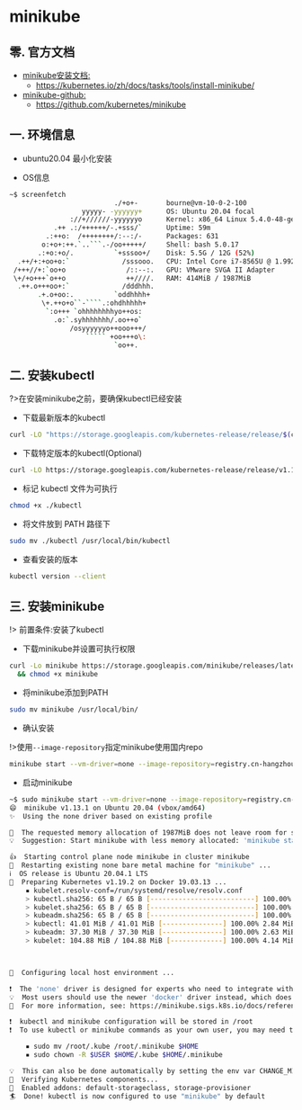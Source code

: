 # minikube


## 零. 官方文档

- [minikube安装文档:](https://kubernetes.io/zh/docs/tasks/tools/install-minikube/) 
    - https://kubernetes.io/zh/docs/tasks/tools/install-minikube/
- [minikube-github:](https://github.com/kubernetes/minikube)
    - https://github.com/kubernetes/minikube

## 一. 环境信息

- ubuntu20.04 最小化安装

- OS信息
```bash
~$ screenfetch 
                          ./+o+-       bourne@vm-10-0-2-100
                  yyyyy- -yyyyyy+      OS: Ubuntu 20.04 focal
               ://+//////-yyyyyyo      Kernel: x86_64 Linux 5.4.0-48-generic
           .++ .:/++++++/-.+sss/`      Uptime: 59m
         .:++o:  /++++++++/:--:/-      Packages: 631
        o:+o+:++.`..```.-/oo+++++/     Shell: bash 5.0.17
       .:+o:+o/.          `+sssoo+/    Disk: 5.5G / 12G (52%)
  .++/+:+oo+o:`             /sssooo.   CPU: Intel Core i7-8565U @ 1.992GHz
 /+++//+:`oo+o               /::--:.   GPU: VMware SVGA II Adapter
 \+/+o+++`o++o               ++////.   RAM: 414MiB / 1987MiB
  .++.o+++oo+:`             /dddhhh.  
       .+.o+oo:.          `oddhhhh+   
        \+.++o+o``-````.:ohdhhhhh+    
         `:o+++ `ohhhhhhhhyo++os:     
           .o:`.syhhhhhhh/.oo++o`     
               /osyyyyyyo++ooo+++/    
                   ````` +oo+++o\:    
                          `oo++. 
```

## 二. 安装kubectl

?>在安装minikube之前，要确保kubectl已经安装

- 下载最新版本的kubectl
```bash
curl -LO "https://storage.googleapis.com/kubernetes-release/release/$(curl -s https://storage.googleapis.com/kubernetes-release/release/stable.txt)/bin/linux/amd64/kubectl"
```

- 下载特定版本的kubectl(Optional)
```bash
curl -LO https://storage.googleapis.com/kubernetes-release/release/v1.19.0/bin/linux/amd64/kubectl
```

- 标记 kubectl 文件为可执行

```bash
chmod +x ./kubectl
```

- 将文件放到 PATH 路径下

```bash
sudo mv ./kubectl /usr/local/bin/kubectl
```
- 查看安装的版本

```bash
kubectl version --client
```

## 三. 安装minikube

!> 前置条件:安装了kubectl

- 下载minikube并设置可执行权限

```bash
curl -Lo minikube https://storage.googleapis.com/minikube/releases/latest/minikube-linux-amd64 \
  && chmod +x minikube
```

- 将minikube添加到PATH
```bash
sudo mv minikube /usr/local/bin/
```

- 确认安装

!>使用`--image-repository`指定minikube使用国内repo

```bash
minikube start --vm-driver=none --image-repository=registry.cn-hangzhou.aliyuncs.com/google_containers
```


- 启动minikube

```bash
~$ sudo minikube start --vm-driver=none --image-repository=registry.cn-hangzhou.aliyuncs.com/google_containers
😄  minikube v1.13.1 on Ubuntu 20.04 (vbox/amd64)
✨  Using the none driver based on existing profile

🧯  The requested memory allocation of 1987MiB does not leave room for system overhead (total system memory: 1987MiB). You may face stability issues.
💡  Suggestion: Start minikube with less memory allocated: 'minikube start --memory=1987mb'

👍  Starting control plane node minikube in cluster minikube
🔄  Restarting existing none bare metal machine for "minikube" ...
ℹ️  OS release is Ubuntu 20.04.1 LTS
🐳  Preparing Kubernetes v1.19.2 on Docker 19.03.13 ...
    ▪ kubelet.resolv-conf=/run/systemd/resolve/resolv.conf
    > kubectl.sha256: 65 B / 65 B [--------------------------] 100.00% ? p/s 0s
    > kubelet.sha256: 65 B / 65 B [--------------------------] 100.00% ? p/s 0s
    > kubeadm.sha256: 65 B / 65 B [--------------------------] 100.00% ? p/s 0s
    > kubectl: 41.01 MiB / 41.01 MiB [---------------] 100.00% 2.84 MiB p/s 15s
    > kubeadm: 37.30 MiB / 37.30 MiB [---------------] 100.00% 2.63 MiB p/s 15s
    > kubelet: 104.88 MiB / 104.88 MiB [-------------] 100.00% 4.14 MiB p/s 25s



🤹  Configuring local host environment ...

❗  The 'none' driver is designed for experts who need to integrate with an existing VM
💡  Most users should use the newer 'docker' driver instead, which does not require root!
📘  For more information, see: https://minikube.sigs.k8s.io/docs/reference/drivers/none/

❗  kubectl and minikube configuration will be stored in /root
❗  To use kubectl or minikube commands as your own user, you may need to relocate them. For example, to overwrite your own settings, run:

    ▪ sudo mv /root/.kube /root/.minikube $HOME
    ▪ sudo chown -R $USER $HOME/.kube $HOME/.minikube

💡  This can also be done automatically by setting the env var CHANGE_MINIKUBE_NONE_USER=true
🔎  Verifying Kubernetes components...
🌟  Enabled addons: default-storageclass, storage-provisioner
🏄  Done! kubectl is now configured to use "minikube" by default

```
